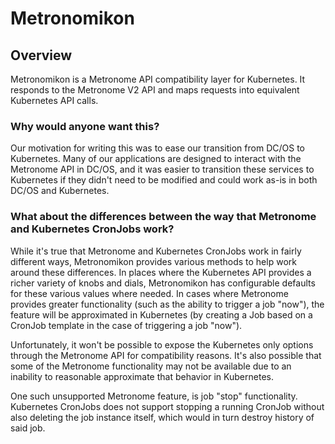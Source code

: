 # Metronomikon

## Overview

Metronomikon is a Metronome API compatibility layer for Kubernetes. It responds to the Metronome V2 API and maps
requests into equivalent Kubernetes API calls.

### Why would anyone want this?

Our motivation for writing this was to ease our transition from DC/OS to Kubernetes. Many of our applications
are designed to interact with the Metronome API in DC/OS, and it was easier to transition these services to
Kubernetes if they didn't need to be modified and could work as-is in both DC/OS and Kubernetes.

### What about the differences between the way that Metronome and Kubernetes CronJobs work?

While it's true that Metronome and Kubernetes CronJobs work in fairly different ways, Metronomikon provides
various methods to help work around these differences. In places where the Kubernetes API provides a richer
variety of knobs and dials, Metronomikon has configurable defaults for these various values where needed. In
cases where Metronome provides greater functionality (such as the ability to trigger a job "now"), the feature
will be approximated in Kubernetes (by creating a Job based on a CronJob template in the case of triggering a
job "now").

Unfortunately, it won't be possible to expose the Kubernetes only options through the Metronome API for
compatibility reasons. It's also possible that some of the Metronome functionality may not be available due
to an inability to reasonable approximate that behavior in Kubernetes.

One such unsupported Metronome feature, is job "stop" functionality. Kubernetes CronJobs does not support stopping a running CronJob without also deleting the job instance itself, which would in turn destroy history of said job.
